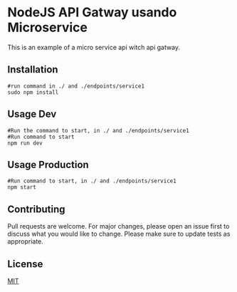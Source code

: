 # NodeJS API Gatway usando Microservice
This is an example of a micro service api witch api gatway.

## Installation
```
#run command in ./ and ./endpoints/service1
sudo npm install
```

## Usage Dev
```
#Run the command to start, in ./ and ./endpoints/service1
#Run command to start
npm run dev
```

## Usage Production
```
#Run command to start, in ./ and ./endpoints/service1
npm start
```

## Contributing
Pull requests are welcome. For major changes, please open an issue first to discuss what you would like to change.
Please make sure to update tests as appropriate.

## License
[MIT](https://choosealicense.com/licenses/mit/)
